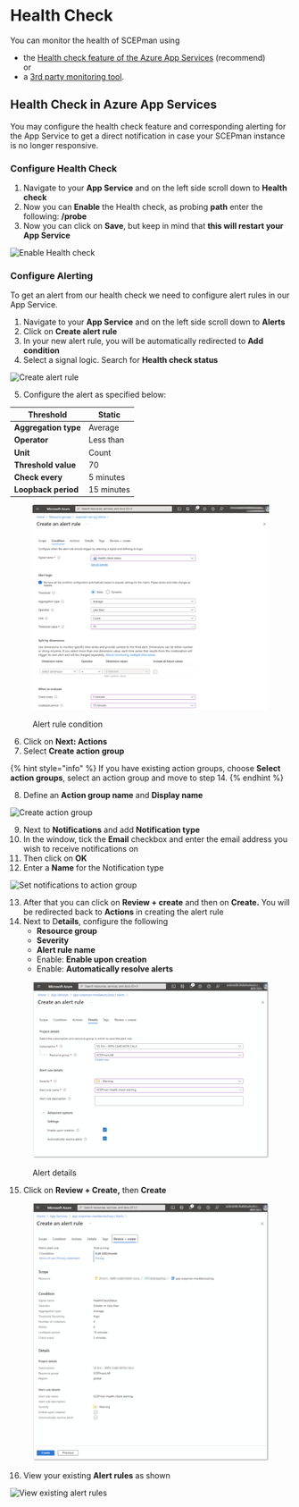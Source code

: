 # Health Check

You can monitor the health of SCEPman using

* the [Health check feature of the Azure App Services](./#health-check-in-azure-app-services)  (recommend) \
  or
* a [3rd party monitoring tool](using-3rd-party-monitoring.md).

## Health Check in Azure App Services

You may configure the health check feature and corresponding alerting for the App Service to get a direct notification in case your SCEPman instance is no longer responsive.

### Configure Health Check

1. Navigate to your **App Service** and on the left side scroll down to **Health check**
2. Now you can **Enable** the Health check, as probing **path** enter the following: **/probe**
3. Now you can click on **Save**, but keep in mind that **this will restart your App Service**

![Enable Health check](<../../.gitbook/assets/2022-12-27 13_04_05.png>)

### Configure Alerting

To get an alert from our health check we need to configure alert rules in our App Service.

1. Navigate to your **App Service** and on the left side scroll down to **Alerts**
2. Click on **Create alert rule**
3. In your new alert rule, you will be automatically redirected to **Add condition**
4. Select a signal logic. Search for **Health check status**

![Create alert rule](<../../.gitbook/assets/2022-12-27 12_13_22.png>)

5. Configure the alert as specified below:

| **Threshold**        | Static     |
| -------------------- | ---------- |
| **Aggregation type** | Average    |
| **Operator**         | Less than  |
| **Unit**             | Count      |
| **Threshold value**  | 70         |
| **Check every**      | 5 minutes  |
| **Loopback period**  | 15 minutes |

<figure><img src="../../.gitbook/assets/image (46).png" alt=""><figcaption><p>Alert rule condition</p></figcaption></figure>

6. Click on **Next: Actions**
7. Select **Create action group**

{% hint style="info" %}
If you have existing action groups, choose **Select action groups**, select an action group and move to step 14.
{% endhint %}

8. Define an **Action group name** and **Display name**

![Create action group](<../../.gitbook/assets/2022-12-27 12_29_38.png>)

9. Next to **Notifications** and add **Notification type**
10. In the window, tick the **Email** checkbox and enter the email address you wish to receive notifications on
11. Then click on **OK**
12. Enter a **Name** for the Notification type

![Set notifications to action group](../../.gitbook/assets/screen-shot-2021-01-19-at-11.11.40.png)

13. After that you can click on **Review + create** and then on **Create.** You will be redirected back to **Actions** in creating the alert rule
14. Next to D**etails**, configure the following
    * **Resource group**
    * **Severity**
    * **Alert rule name**
    * Enable: **Enable upon creation**
    * Enable: **Automatically resolve alerts**

<figure><img src="../../.gitbook/assets/2023-10-23 13_51_20-Create an alert rule.png" alt=""><figcaption><p>Alert details</p></figcaption></figure>

15. Click on **Review + Create,** then **Create**

<figure><img src="../../.gitbook/assets/2023-10-23 13_55_02-Create an alert rule.png" alt=""><figcaption></figcaption></figure>

16. View your existing **Alert rules** as shown

![View existing alert rules](<../../.gitbook/assets/2022-12-27 12_46_42.png>)
